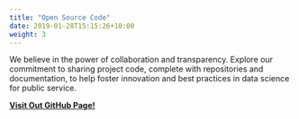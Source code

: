 ```yaml
---
title: "Open Source Code"
date: 2019-01-28T15:15:26+10:00
weight: 3
---
```


We believe in the power of collaboration and transparency. Explore our commitment to sharing project code, complete with repositories and documentation, to help foster innovation and best practices in data science for public service.

[**Visit Out GitHub Page!**](https://github.com/MOPAC-DS/)